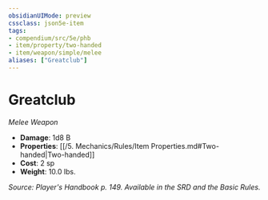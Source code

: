 ```yaml
---
obsidianUIMode: preview
cssclass: json5e-item
tags:
- compendium/src/5e/phb
- item/property/two-handed
- item/weapon/simple/melee
aliases: ["Greatclub"]
---
```

# Greatclub
*Melee Weapon*  

- **Damage**: 1d8 B
- **Properties**: [[/5. Mechanics/Rules/Item Properties.md#Two-handed\|Two-handed]]
- **Cost**: 2 sp
- **Weight**: 10.0 lbs.

*Source: Player's Handbook p. 149. Available in the SRD and the Basic Rules.*